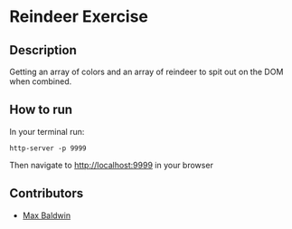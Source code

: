 # Reindeer Exercise

## Description
Getting an array of colors and an array of reindeer to spit out on the DOM when combined. 
## How to run
In your terminal run: 
```
http-server -p 9999
```
Then navigate to [http://localhost:9999](ttp://localhost:9999) in your browser

## Contributors
* [Max Baldwin](https://github.com/maxbaldwin) 